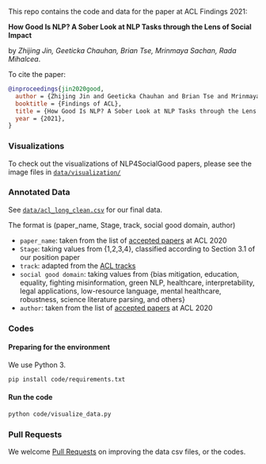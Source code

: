 This repo contains the code and data for the paper at ACL Findings 2021:

**How Good Is NLP? A Sober Look at NLP Tasks through the Lens of Social Impact**

by _Zhijing Jin, Geeticka Chauhan, Brian Tse, Mrinmaya Sachan, Rada Mihalcea_.

To cite the paper:
```bibtex
@inproceedings{jin2020good,
  author = {Zhijing Jin and Geeticka Chauhan and Brian Tse and Mrinmaya Sachan and Rada Mihalcea},
  booktitle = {Findings of ACL},
  title = {How Good Is NLP? A Sober Look at NLP Tasks through the Lens of Social Impact},
  year = {2021},
}
```



### Visualizations
To check out the visualizations of NLP4SocialGood papers, please see the image files in [`data/visualization/`](data/visualization)

### Annotated Data
See [`data/acl_long_clean.csv`](data/acl_long_clean.csv) for our final data.

The format is (paper_name, Stage, track, social good domain, author)
- `paper_name`: taken from the list of [accepted papers](https://www.aclweb.org/anthology/events/acl-2020/#2020-acl-main) at ACL 2020
- `Stage`: taking values from {1,2,3,4}, classified according to Section 3.1 of our position paper
- `track`: adapted from the [ACL tracks](https://acl2020.org/blog/general-conference-statistics/)
- `social good domain`: taking values from {bias mitigation, education, equality, fighting misinformation, green NLP, healthcare, interpretability, legal applications, low-resource language, mental healthcare, robustness, science literature parsing, and others}
- `author`: taken from the list of [accepted papers](https://www.aclweb.org/anthology/events/acl-2020/#2020-acl-main) at ACL 2020

### Codes
#### Preparing for the environment
We use Python 3.
```bash
pip install code/requirements.txt
```

#### Run the code
```bash
python code/visualize_data.py
```

### Pull Requests
We welcome [Pull Requests](pulls/) on improving the data csv files, or the codes.